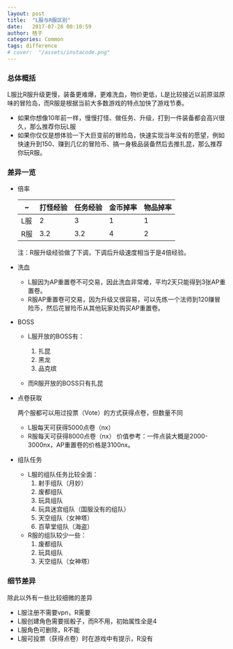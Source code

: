 ```yaml
---
layout: post
title:  "L服与R服区别"
date:   2017-07-28 00:10:59
author: 桔子
categories: Common
tags: difference
# cover:  "/assets/instacode.png" 
---
```


### 总体概括
L服比R服升级更慢，装备更难爆，更难洗血，物价更低，L是比较接近以前原滋原味的冒险岛，而R服是根据当前大多数游戏的特点加快了游戏节奏。
* 如果你想像10年前一样，慢慢打怪、做任务、升级，打到一件装备都会高兴很久，那么推荐你玩L服
* 如果你仅仅是想体验一下大巨变前的冒险岛，快速实现当年没有的愿望，例如快速升到150、赚到几亿的冒险币、搞一身极品装备然后去推扎昆，那么推荐你玩R服。

### 差异一览

* 倍率

	~|打怪经验|任务经验|金币掉率|物品掉率
	-----|-------|-------|-------|-------
	L服|2|3|1|1
	R服|3.2|3.2|4|2

	注：R服升级经验做了下调，下调后升级速度相当于是4倍经验。

* 洗血
	* L服因为AP重置卷不可交易，因此洗血非常难，平均2天只能得到3张AP重置卷。
	* R服AP重置卷可交易，因为升级又很容易，可以先练一个法师到120赚冒险币，然后花冒险币从其他玩家处购买AP重置卷。

* BOSS
	* L服开放的BOSS有：
		1. 扎昆
		2. 黑龙
		3. 品克缤

	* 而R服开放的BOSS只有扎昆

* 点卷获取

	两个服都可以用过投票（Vote）的方式获得点卷，但数量不同
	* L服每天可获得5000点卷（nx）
	* R服每天可获得8000点卷（nx）
	价值参考：一件点装大概是2000-3000nx，AP重置卷的价格是3100nx。

* 组队任务
	* L服的组队任务比较全面：
		1. 射手组队（月妙）
		2. 废都组队
		3. 玩具组队
		4. 玩具迷宫组队（国服没有的组队）
		5. 天空组队（女神塔）
		6. 百草堂组队（海盗）
	* R服的组队较少一些：
		1. 废都组队
		2. 玩具组队
		3. 天空组队（女神塔）


### 细节差异
除此以外有一些比较细微的差异
* L服注册不需要vpn，R需要
* L服创建角色需要摇骰子，而R不用，初始属性全是4
* L服角色可删除，R不能
* L服可投票（获得点卷）时在游戏中有提示，R没有
